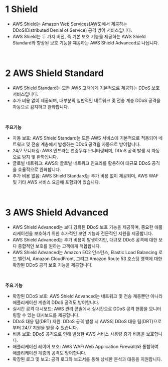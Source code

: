 # 1 Shield

- AWS Shield는 Amazon Web Services(AWS)에서 제공하는 DDoS(Distributed Denial of Service) 공격 방어 서비스입니다.
- AWS Shield는 두 가지 버전, 즉 기본 보호 기능을 제공하는 AWS Shield Standard와 향상된 보호 기능을 제공하는 AWS Shield Advanced로 나뉩니다. 

<br>

# 2 AWS Shield Standard

- AWS Shield Standard는 모든 AWS 고객에게 기본적으로 제공되는 DDoS 보호 서비스입니다. 
- 추가 비용 없이 제공되며, 대부분의 일반적인 네트워크 및 전송 계층 DDoS 공격을 자동으로 감지하고 완화합니다.

<br>

**주요기능**

- 자동 보호: AWS Shield Standard는 모든 AWS 서비스에 기본적으로 적용되어 네트워크 및 전송 계층에서 발생하는 DDoS 공격을 자동으로 방어합니다.
- 24/7 모니터링: AWS 인프라는 연중무휴 모니터링되며, DDoS 공격 발생 시 자동으로 탐지 및 완화됩니다.
- 글로벌 네트워크: AWS의 글로벌 네트워크 인프라를 활용하여 대규모 DDoS 공격을 효율적으로 완화합니다.
- 추가 비용 없음: AWS Shield Standard는 추가 비용 없이 제공되며, AWS WAF 및 기타 AWS 서비스 요금에 포함되어 있습니다.

<br>

# 3 AWS Shield Advanced

- AWS Shield Advanced는 보다 강화된 DDoS 보호 기능을 제공하며, 중요한 애플리케이션을 보호하기 위한 추가적인 보안 기능과 전문적인 지원을 제공합니다. 
- AWS Shield Advanced는 추가 비용이 발생하지만, 대규모 DDoS 공격에 대한 보다 종합적인 보호를 원하는 고객에게 적합합니다.
- AWS Shield Advanced는 Amazon EC2 인스턴스, Elastic Load Balancing 로드 밸런서, Amazon CloudFront, 그리고 Amazon Route 53 호스팅 영역에 대한 확장된 DDoS 공격 보호 기능을 제공합니다.

<br>

**주요 기능**

- 확장된 DDoS 보호: AWS Shield Advanced는 네트워크 및 전송 계층뿐만 아니라 애플리케이션 계층의 DDoS 공격도 방어합니다.
- 실시간 공격 대시보드: AWS 관리 콘솔에서 실시간으로 DDoS 공격 현황을 모니터링할 수 있는 대시보드를 제공합니다.
- DDoS 대응 팀(DRT) 지원: DDoS 공격 발생 시 AWS의 DDoS 대응 팀(DRT)으로부터 24/7 지원을 받을 수 있습니다.
- 비용 보호: DDoS 공격으로 인해 발생한 AWS 서비스 사용량 증가 비용을 보호합니다.
- 애플리케이션 레이어 보호: AWS WAF(Web Application Firewall)와 통합하여 애플리케이션 계층의 공격도 방어합니다.
- 확장된 로그 및 보고: 공격 로그와 보고서를 통해 상세한 분석과 대응을 지원합니다.
